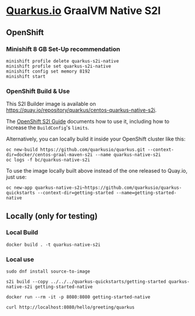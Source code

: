 # [Quarkus.io](http://quarkus.io) GraalVM Native S2I

## OpenShift

### Minishift 8 GB Set-Up recommendation

    minishift profile delete quarkus-s2i-native
    minishift profile set quarkus-s2i-native
    minishift config set memory 8192
    minishift start

### OpenShift Build & Use

This S2I Builder image is available on https://quay.io/repository/quarkus/centos-quarkus-native-s2i.

The [OpenShift S2I Guide](https://quarkus.io/guides/openshift-s2i-guide) documents how to use it,
including how to increase the `BuildConfig`'s `limits`.

Alternatively, you can locally build it inside your OpenShift cluster like this:

    oc new-build https://github.com/quarkusio/quarkus.git --context-dir=docker/centos-graal-maven-s2i --name quarkus-native-s2i
    oc logs -f bc/quarkus-native-s2i

To use the image locally built above instead of the one released to Quay.io, just use:

    oc new-app quarkus-native-s2i~https://github.com/quarkusio/quarkus-quickstarts --context-dir=getting-started --name=getting-started-native

## Locally (only for testing)

### Local Build

    docker build . -t quarkus-native-s2i

### Local use

    sudo dnf install source-to-image

    s2i build --copy ../../../quarkus-quickstarts/getting-started quarkus-native-s2i getting-started-native

    docker run --rm -it -p 8080:8080 getting-started-native

    curl http://localhost:8080/hello/greeting/quarkus
